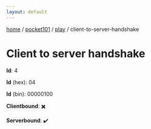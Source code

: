 ```yaml
---
layout: default
---
```


[home](/)  /  [pocket101](/protocol/pocket101)  /  [play](/protocol/pocket101/play)  /  client-to-server-handshake

# Client to server handshake

**Id**: 4

**Id** (hex): 04

**Id** (bin): 00000100

**Clientbound**: ✖️

**Serverbound**: ✔️
